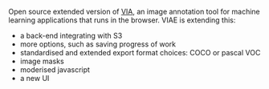 Open source extended version of [VIA](http://www.robots.ox.ac.uk/~vgg/software/via/), an image annotation tool for machine learning applications that runs in the browser. VIAE is extending this:
- a back-end integrating with S3
- more options, such as saving progress of work
- standardised and extended export format choices: COCO or pascal VOC
- image masks
- moderised javascript 
- a new UI
